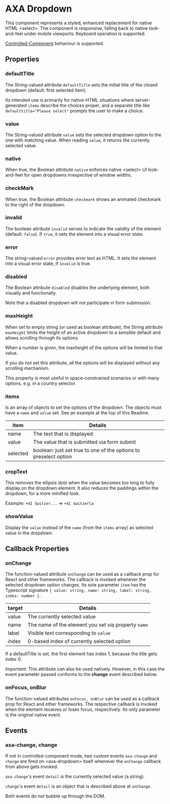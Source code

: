 # AXA Dropdown

This component represents a styled, enhanced replacement for native HTML &lt;select&gt;. The component is responsive, falling back to native look-and-feel under mobile viewports. Keyboard operation is supported.

[Controlled-Component](https://reactjs.org/docs/forms.html#the-select-tag) behaviour is supported.

## Properties

### defaultTitle

The String-valued attribute `defaultTitle` sets the initial title of the closed dropdown (default: first selected item).

Its intended use is primarily for native-HTML situations where server-generated `items` describe the choices proper,
and a separate title like `defaulttitle="Please select"` prompts the user to make a choice.

### value

The String-valued attribute `value` sets the selected dropdown option to the one with matching value.
When reading `value`, it returns the currently selected value.

### native

When true, the Boolean attribute `native` enforces native &lt;select&gt; UI look-and-feel for open dropdowns irrespective of
window widths.

### checkMark

When true, the Boolean attribute `checkmark` shows an animated checkmark to the right of the dropdown.

### invalid

The boolean attribute `invalid` serves to indicate the validity of the element (default: `false`). If `true`, it sets the element into a visual error state.

### error

The string-valued `error` provides error text as HTML. It sets the element into a visual error state, if `invalid` is true.

### disabled

The Boolean attribute `disabled` disables the underlying element, both visually and functionally.

Note that a disabled dropdown will not participate in form submission.

### maxHeight

When set to empty string (or used as boolean attribute), the String attribute `maxHeight` limits the height of an active dropdown to a sensible default and allows scrolling through its options.

When a number is given, the maxheight of the options will be limited to that value.

If you do not set this attribute, all the options will be displayed without any scrolling mechanism.

This property is most useful in space-constrained scenarios or with many options, e.g. in a country selector.

### items

Is an array of objects to set the options of the dropdown. The objects must have a `name` and `value` set. See an example at the top of this Readme.

| item     | Details                                                          |
| -------- | ---------------------------------------------------------------- |
| name     | The text that is displayed                                       |
| value    | The value that is submitted via form submit                      |
| selected | boolean: just set true to one of the options to preselect option |

### cropText

This removes the ellipsis dots when the value becomes too long to fully display on the dropdown element. It also reduces the paddings within the dropdown, for a more minified look.

Example: `+41 Switzer...` => `+41 Switzerla`

### showValue

Display the `value` instead of the `name` (from the `items` array) as selected value in the dropdown.

## Callback Properties

### onChange

The function-valued attribute `onChange` can be used as a callback prop for React and other frameworks. The callback is invoked whenever
the selected dropdown option changes. Its sole parameter `item` has the Typescript signature `{ value: string, name: string, label: string, index: number }`.

| target | Details                                             |
| ------ | --------------------------------------------------- |
| value  | The currently selected value                        |
| name   | The name of the element you set via property `name` |
| label  | Visible text corresponding to `value`               |
| index  | 0-based index of currently selected option          |

If a defaultTitle is set, the first element has index 1, because the title gets index 0.

_Important_: This attribute can also be used natively. However, in this case the event parameter passed conforms to the **change** event described below.

### onFocus, onBlur

The function-valued attributes `onFocus, onBlur` can be used as a callback prop for React and other frameworks. The respective callback is invoked when the element receives or loses focus, respectively. Its only parameter is the original native event.

## Events

### axa-change, change

If not in controlled-component mode, two custom events `axa-change` and `change` are fired on &lt;axa-dropdown&gt; itself whenever the `onChange` callback from above gets invoked.

`axa-change`'s event `detail` is the currently selected value (a string).

`change`'s event `detail` is an object that is described above at `onChange`.

Both events do _not_ bubble up through the DOM.

